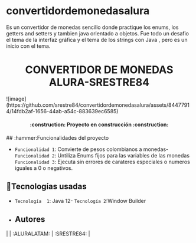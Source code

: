 # convertidordemonedasalura
Es un convertidor de monedas sencillo donde practique los enums, los getters and setters y tambien java orientado a objetos. Fue todo un desafio el tema de la interfaz gráfica y el tema de los strings con Java , pero es un inicio con el tema.
<h1 align="center"> CONVERTIDOR DE MONEDAS ALURA-SRESTRE84</h1>
![image](https://github.com/srestre84/convertidordemonedasalura/assets/84477914/14fdb2af-1656-44ab-a54c-883639ec6585)

<h4 align="center">
:construction: Proyecto en construcción :construction:
</h4>
## :hammer:Funcionalidades del proyecto

- `Funcionalidad 1`: Convierte de pesos colombianos a monedas- `Funcionalidad 2`: Untiliza Enums fijos para las variables de las monedas
 `Funcionalidad 3`: Ejecuta sin errores de carateres especiales o numeros iguales a 0 o negativos.
## :hammer:Tecnologías usadas

- `Tecnología  1`: Java 12- `Tecnología 2`:Window Builder

- ## Autores

 |
| :ALURALATAM: | :SRESTRE84: |
